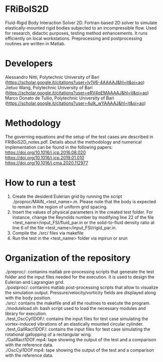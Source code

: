 # FRiBoIS2D
Fluid-Rigid Body Interaction Solver 2D. Fortran-based 2D solver to simulate elastically-mounted rigid bodies subjected to an incompressible flow. Used for research, didactic purposes, testing method enhancements. It runs efficiently on local workstations. Preprocessing and postprocessing routines are written in Matlab.

# Developers
Alessandro Nitti, Polytechnic University of Bari (https://scholar.google.it/citations?user=lv1V6-4AAAAJ&hl=it&oi=ao)  
Jietuo Wang, Polytechnic University of Bari (https://scholar.google.it/citations?user=eRV4qEMAAAAJ&hl=it&oi=ao)  
Marco Donato de Tullio, Polytechnic University of Bari (https://scholar.google.it/citations?user=4ulk_wYAAAAJ&hl=it&oi=ao)  

# Methodology
The governing equations and the setup of the test cases are described in FRiBoiS2D_notes.pdf. Details about the methodology and numerical implementation can be found in the following papers:  
https://doi.org/10.1016/j.jcp.2016.08.020  
https://doi.org/10.1016/j.jcp.2019.01.010  
https://doi.org/10.1016/j.cma.2020.112977  

# How to run a test
1. Create the desiderd Eulerian grid by running the script ./proproc/MAIN_<test_name>.m. Please note that the body is expected to remain in the region of uniform grid spacing.  
2. Insert the values of physical parameters in the created test folder. For instance, change the Reynolds number by modifying line 22 of the file <test_name>/input_FSI/fluid_par.in or the solid-to-fluid density ratio at line 6 of the file <test_name>/input_FSI/rigid_par.in.
3. Compile the ./src/ files via makefile  
4. Run the test in the <test_name> folder via mpirun or srun

# Organization of the repository
./preproc/: contanins matlab pre-processing scripts that generate the test folder and the input files needed for the execution. It is used to design the Eulerian and Lagrangian grid.  
./postproc/: contanins matlab post-processing scripts that allow to visualize the simulation output. Pressure/velocity/vorticity fields are displayed along with the body position.  
./src/: contains the makefile and all the routines to execute the program.  
./moduleload.sh: bash script used to load the necessary modules and library for execution.  
./test_OscCyl1DOF/: contains the input files for test case simulating the vortex-induced vibrations of an elastically mounted circular cylinder.  
./test_GallRact1DOF/: contains the input files for test case simulating the rotational gallopping of a rectangular wing.  
./GallRact1DOF.mp4: tape showing the output of the test and a comparison with the reference data.  
./OscCyl1DOF.mp4: tape showing the output of the test and a comparison with the reference data.  
